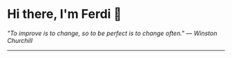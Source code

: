 <h1>Hi there, I'm Ferdi 👋</h1>

<p><em>
  "To improve is to change, so to be perfect is to change often." — Winston Churchill
</em></p>

---
